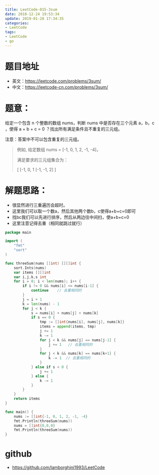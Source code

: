 ```yaml
---
title: LeetCode-015-3sum
date: 2018-12-24 19:53:34
update: 2019-01-28 17:34:35
categories:
- LeetCode
tags:
- LeetCode
- go
---
```


# 题目地址
- 英文：https://leetcode.com/problems/3sum/
- 中文：https://leetcode-cn.com/problems/3sum/

# 题意：
给定一个包含 n 个整数的数组 nums，判断 nums 中是否存在三个元素 a，b，c ，使得 a + b + c = 0 ？找出所有满足条件且不重复的三元组。

注意：答案中不可以包含重复的三元组。

> 例如, 给定数组 nums = [-1, 0, 1, 2, -1, -4]，
>
> 满足要求的三元组集合为：
>
>[
>  [-1, 0, 1
>  [-1, -1, 2]
>]


# 解题思路：
- 很显然进行三重遍历会超时。
- 这里我们可以取一个数a，然后其他两个数b，c使得a+b+c=0即可
- 找bc我们可以先进行排序，然后从两边往中间扫，使a+b+c=0
- 这里注意记得去重（相同就跳过就行）
<!--go0-->
```go
package main

import (
	"fmt"
	"sort"
)

func threeSum(nums []int) [][]int {
	sort.Ints(nums)
	var items [][]int
	var i,j,k,s int
	for i = 0; i < len(nums); i++ {
		if i != 0 && nums[i] <= nums[i-1] {
			continue	// 去重相同的
		}
		j = i + 1
		k = len(nums) - 1
		for j < k {
			s = nums[i] + nums[j] + nums[k]
			if s == 0 {
				tmp := []int{nums[i], nums[j], nums[k]}
				items = append(items, tmp)
				j += 1
				k -= 1
				for j < k && nums[j] == nums[j-1] {	
					j += 1	 // 去重相同的
				}
				for j < k && nums[k] == nums[k+1] {	
					k -= 1	// 去重相同的
				}
			} else if s < 0 {
				j += 1
			} else {
				k -= 1
			}
		}
	}
	return items
}

func main() {
	nums := []int{-1, 0, 1, 2, -1, -4}
	fmt.Println(threeSum(nums))
	nums = []int{0,0,0}
	fmt.Println(threeSum(nums))
}

```

# github
- https://github.com/lamborghini1993/LeetCode
